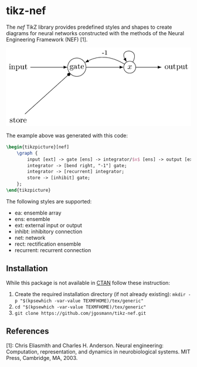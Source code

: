 # tikz-nef
The *nef* TikZ library provides predefined styles and shapes to create diagrams
 for neural networks constructed with the methods of the Neural Engineering
 Framework (NEF) [1].

![Gated difference integrator example.](https://raw.githubusercontent.com/jgosmann/tikz-nef/master/example-net.png)

The example above was generated with this code:

```latex
\begin{tikzpicture}[nef]
    \graph {
        input [ext] -> gate [ens] -> integrator/$x$ [ens] -> output [ext];
        integrator -> [bend right, "-1"] gate;
        integrator -> [recurrent] integrator;
        store -> [inhibit] gate;
    };
\end{tikzpicture}
```

The following styles are supported:

* ea: ensemble array
* ens: ensemble
* ext: external input or output
* inhibt: inhibitory connection
* net: network
* rect: rectification ensemble
* recurrent: recurrent connection

## Installation

While this package is not available in [CTAN](https://ctan.org/) follow these
instruction:

1. Create the required installation directory (if not already existing):
   `mkdir -p "$(kpsewhich -var-value TEXMFHOME)/tex/generic"`
2. `cd "$(kpsewhich -var-value TEXMFHOME)/tex/generic"`
3. `git clone https://github.com/jgosmann/tikz-nef.git`

## References

[1]: Chris Eliasmith and Charles H. Anderson. Neural engineering: Computation,
     representation, and dynamics in neurobiological systems. MIT Press,
     Cambridge, MA, 2003.
